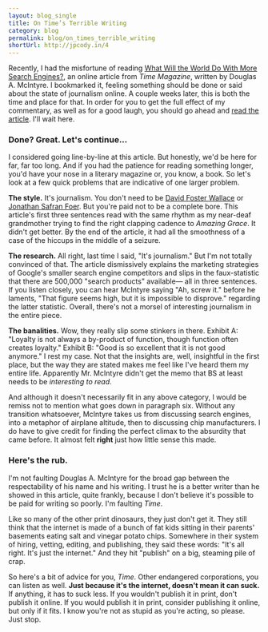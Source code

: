 ```yaml
---
layout: blog_single
title: On Time’s Terrible Writing
category: blog
permalink: blog/on_times_terrible_writing
shortUrl: http://jpcody.in/4
---
```

<p>Recently, I had the misfortune of reading <a href="http://www.time.com/time/business/article/0,8599,1899804,00.html">What Will the World Do With More Search Engines?</a>, an online article from <em>Time Magazine</em>, written by Douglas A. McIntyre. I bookmarked it, feeling something should be done or said about the state of journalism online. A couple weeks later, this is both the time and place for that. In order for you to get the full effect of my commentary, as well as for a good laugh, you should go ahead and <a href="http://www.time.com/time/business/article/0,8599,1899804,00.html">read the article</a>. I'll wait here.</p>
<h3>Done? Great. Let's continue...</h3>
<p>I considered going line-by-line at this article. But honestly, we'd be here for far, far too long. And if you had the patience for reading something longer, you'd have your nose in a literary magazine or, you know, a book. So let's look at a few quick problems that are indicative of one larger problem.</p>
<p><strong>The style.</strong> It's journalism. You don't need to be <a href="http://en.wikipedia.org/wiki/David_Foster_Wallace">David Foster Wallace</a> or <a href="http://en.wikipedia.org/wiki/Jonathan_safran_foer">Jonathan Safran Foer</a>. But you're paid not to be a complete bore. This article's first three sentences read with the same rhythm as my near-deaf grandmother trying to find the right clapping cadence to <em>Amazing Grace</em>. It didn't get better. By the end of the article, it had all the smoothness of a case of the hiccups in the middle of a seizure.</p>
<p><strong>The research.</strong> All right, last time I said, "It's journalism." But I'm not totally convinced of that. The article dismissively explains the marketing strategies of Google's smaller search engine competitors and slips in the faux-statistic that there are 500,000 "search products" available&mdash; all in three sentences. If you listen closely, you can hear McIntyre saying "Ah, screw it." before he laments, "That figure seems high, but it is impossible to disprove." regarding the latter statistic. Overall, there's not a morsel of interesting journalism in the entire piece.</p>
<p><strong>The banalities.</strong> Wow, they really slip some stinkers in there. Exhibit A: "Loyalty is not always a by-product of function, though function often creates loyalty." Exhibit B: "Good is so excellent that it is not good anymore." I rest my case. Not that the insights are, well, insightful in the first place, but the way they are stated makes me feel like I've heard them my entire life. Apparently Mr. McIntyre didn't get the memo that BS at least needs to be <em>interesting to read</em>.</p>
<p>And although it doesn't necessarily fit in any above category, I would be remiss not to mention what goes down in paragraph six. Without any transition whatsoever, McIntyre takes us from discussing search engines, into a metaphor of airplane altitude, then to discussing chip manufacturers. I do have to give credit for finding the perfect climax to the absurdity that came before. It almost felt <strong>right</strong> just how little sense this made.</p>
<h3>Here's the rub.</h3>
<p>I'm not faulting Douglas A. McIntyre for the broad gap between the respectability of his name and his writing. I trust he is a better writer than he showed in this article, quite frankly, because I don't believe it's possible to be paid for writing so poorly. I'm faulting <em>Time</em>.</p>
<p>Like so many of the other print dinosaurs, they just don't get it. They still think that the internet is made of a bunch of fat kids sitting in their parents' basements eating salt and vinegar potato chips. Somewhere in their system of hiring, vetting, editing, and publishing, they said these words: "It's all right. It's just the internet." And they hit "publish" on a big, steaming pile of crap.</p>
<p>So here's a bit of advice for you, <em>Time</em>. Other endangered corporations, you can listen as well. <strong>Just because it's the internet, doesn't mean it can suck.</strong> If anything, it has to suck less. If you wouldn't publish it in print, don't publish it online. If you would publish it in print, consider publishing it online, but only if it fits. I know you're not as stupid as you're acting, so please. Just stop.</p>